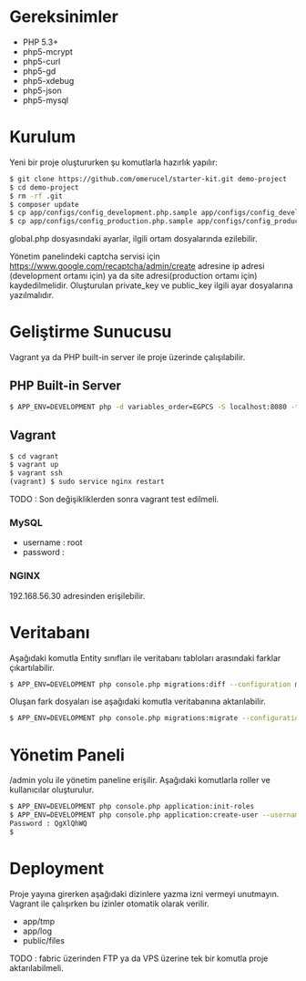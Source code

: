 # Gereksinimler

- PHP 5.3+
- php5-mcrypt
- php5-curl
- php5-gd
- php5-xdebug
- php5-json
- php5-mysql

# Kurulum

Yeni bir proje oluştururken şu komutlarla hazırlık yapılır:

```bash
$ git clone https://github.com/omerucel/starter-kit.git demo-project
$ cd demo-project
$ rm -rf .git
$ composer update
$ cp app/configs/config_development.php.sample app/configs/config_development.php
$ cp app/configs/config_production.php.sample app/configs/config_production.php
```

global.php dosyasındaki ayarlar, ilgili ortam dosyalarında ezilebilir.

Yönetim panelindeki captcha servisi için https://www.google.com/recaptcha/admin/create adresine ip adresi (development
ortamı için) ya da site adresi(production ortamı için) kaydedilmelidir. Oluşturulan private_key ve public_key
ilgili ayar dosyalarına yazılmalıdır.

# Geliştirme Sunucusu

Vagrant ya da PHP built-in server ile proje üzerinde çalışılabilir.

## PHP Built-in Server

```bash
$ APP_ENV=DEVELOPMENT php -d variables_order=EGPCS -S localhost:8080 -t public
```

## Vagrant

```bash
$ cd vagrant
$ vagrant up
$ vagrant ssh
(vagrant) $ sudo service nginx restart
```

TODO : Son değişikliklerden sonra vagrant test edilmeli.

### MySQL

- username : root
- password :

### NGINX

192.168.56.30 adresinden erişilebilir.

# Veritabanı

Aşağıdaki komutla Entity sınıfları ile veritabanı tabloları arasındaki farklar çıkartılabilir.

```bash
$ APP_ENV=DEVELOPMENT php console.php migrations:diff --configuration migrations.yml
```

Oluşan fark dosyaları ise aşağıdaki komutla veritabanına aktarılabilir.

```bash
$ APP_ENV=DEVELOPMENT php console.php migrations:migrate --configuration migrations.yml
```

# Yönetim Paneli

/admin yolu ile yönetim paneline erişilir. Aşağıdaki komutlarla roller ve kullanıcılar oluşturulur.

```bash
$ APP_ENV=DEVELOPMENT php console.php application:init-roles
$ APP_ENV=DEVELOPMENT php console.php application:create-user --username="admin" --role="super_user"
Password : QgXlQhWQ
$
```

# Deployment

Proje yayına girerken aşağıdaki dizinlere yazma izni vermeyi unutmayın. Vagrant ile çalışırken bu izinler otomatik
olarak verilir.

* app/tmp
* app/log
* public/files

TODO : fabric üzerinden FTP ya da VPS üzerine tek bir komutla proje aktarılabilmeli.
